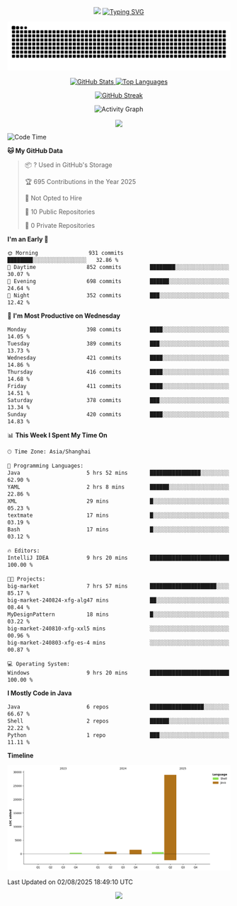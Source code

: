 <!-- -->

<p align="center">
<img src="https://capsule-render.vercel.app/api?type=waving&color=timeGradient&height=300&&section=header&text=HI%20THEME!&fontSize=90&fontAlign=50&fontAlignY=30&desc=I%20am%20AlfonsoKevin!&descAlign=50&descSize=30&descAlignY=60&animation=twinkling" />
    <a align="center" href="https://www.kaijavademo.top/"><img src="https://readme-typing-svg.demolab.com?font=Fira+Code&center=true&pause=1000&width=435&lines=Welcome+to+my+GitHub+profile+page!;%E6%AC%A2%E8%BF%8E%E6%9D%A5%E5%88%B0%E6%88%91%E7%9A%84GitHub%E4%B8%BB%E9%A1%B5%EF%BC%81" alt="Typing SVG" height=200 /> </a>
</p>
 <p align="center"><img src="https://raw.githubusercontent.com/AlfonsoKevin/AlfonsoKevin/output/github-contribution-grid-snake.svg"></p>

</p>


<p align="center" >
  <a href="https://github.com/AlfonsoKevin">  
    <img src="https://github-readme-stats.vercel.app/api/?username=AlfonsoKevin&layout=compact&border_radius=20" width="400"  alt="GitHub Stats" />
  </a>
  <a href="https://www.kaijavademo.top/">
    <img src="https://github-readme-stats.vercel.app/api/top-langs/?username=AlfonsoKevin&layout=compact&border_radius=20" width=400 alt="Top Languages"/>
  </a>
</p>


<p align="center">
    <a href="https://github.com/AlfonsoKevin">
    <img src="https://streak-stats.demolab.com?user=AlfonsoKevin&theme=transparent&hide_border=false%C2%A0%C2%A0%E5%81%87&short_numbers=false%C2%A0%C2%A0%E5%81%87&card_width=595&card_height=234" height="400"  alt="GitHub Streak" />
    </a>
</p>



<p align="center">
    <img width="800" src="https://github-readme-activity-graph.vercel.app/graph?username=AlfonsoKevin&theme=github-compact&hide_border=true&area=true&from=2024-06-01&to=2024-12-31&grid=false&custom_title=Activity%20Graph" alt="Activity Graph" title="Activity Graph" />
</p> 




<p align="center">
	<img align="center" src="https://skillicons.dev/icons?i=idea,java,mysql,redis,spring,rocket,html,css,js,react,linux,py,c,clion,docker,md,stackoverflow&theme=light" />    
</p>


<!--START_SECTION:waka-->
![Code Time](http://img.shields.io/badge/Code%20Time-192%20hrs%2051%20mins-blue)

**🐱 My GitHub Data** 

> 📦 ? Used in GitHub's Storage 
 > 
> 🏆 695 Contributions in the Year 2025
 > 
> 🚫 Not Opted to Hire
 > 
> 📜 10 Public Repositories 
 > 
> 🔑 0 Private Repositories 
 > 
**I'm an Early 🐤** 

```text
🌞 Morning                931 commits         ████████░░░░░░░░░░░░░░░░░   32.86 % 
🌆 Daytime                852 commits         ████████░░░░░░░░░░░░░░░░░   30.07 % 
🌃 Evening                698 commits         ██████░░░░░░░░░░░░░░░░░░░   24.64 % 
🌙 Night                  352 commits         ███░░░░░░░░░░░░░░░░░░░░░░   12.42 % 
```
📅 **I'm Most Productive on Wednesday** 

```text
Monday                   398 commits         ████░░░░░░░░░░░░░░░░░░░░░   14.05 % 
Tuesday                  389 commits         ███░░░░░░░░░░░░░░░░░░░░░░   13.73 % 
Wednesday                421 commits         ████░░░░░░░░░░░░░░░░░░░░░   14.86 % 
Thursday                 416 commits         ████░░░░░░░░░░░░░░░░░░░░░   14.68 % 
Friday                   411 commits         ████░░░░░░░░░░░░░░░░░░░░░   14.51 % 
Saturday                 378 commits         ███░░░░░░░░░░░░░░░░░░░░░░   13.34 % 
Sunday                   420 commits         ████░░░░░░░░░░░░░░░░░░░░░   14.83 % 
```


📊 **This Week I Spent My Time On** 

```text
🕑︎ Time Zone: Asia/Shanghai

💬 Programming Languages: 
Java                     5 hrs 52 mins       ████████████████░░░░░░░░░   62.90 % 
YAML                     2 hrs 8 mins        ██████░░░░░░░░░░░░░░░░░░░   22.86 % 
XML                      29 mins             █░░░░░░░░░░░░░░░░░░░░░░░░   05.23 % 
textmate                 17 mins             █░░░░░░░░░░░░░░░░░░░░░░░░   03.19 % 
Bash                     17 mins             █░░░░░░░░░░░░░░░░░░░░░░░░   03.12 % 

🔥 Editors: 
IntelliJ IDEA            9 hrs 20 mins       █████████████████████████   100.00 % 

🐱‍💻 Projects: 
big-market               7 hrs 57 mins       █████████████████████░░░░   85.17 % 
big-market-240824-xfg-alg47 mins             ██░░░░░░░░░░░░░░░░░░░░░░░   08.44 % 
MyDesignPattern          18 mins             █░░░░░░░░░░░░░░░░░░░░░░░░   03.22 % 
big-market-240810-xfg-xxl5 mins              ░░░░░░░░░░░░░░░░░░░░░░░░░   00.96 % 
big-market-240803-xfg-es-4 mins              ░░░░░░░░░░░░░░░░░░░░░░░░░   00.87 % 

💻 Operating System: 
Windows                  9 hrs 20 mins       █████████████████████████   100.00 % 
```

**I Mostly Code in Java** 

```text
Java                     6 repos             █████████████████░░░░░░░░   66.67 % 
Shell                    2 repos             ██████░░░░░░░░░░░░░░░░░░░   22.22 % 
Python                   1 repo              ███░░░░░░░░░░░░░░░░░░░░░░   11.11 % 
```



**Timeline**

![Lines of Code chart](https://raw.githubusercontent.com/AlfonsoKevin/AlfonsoKevin/main/assets/bar_graph.png)


 Last Updated on 02/08/2025 18:49:10 UTC
<!--END_SECTION:waka-->

<p align="center">
    <a href="https://github.com/AlfonsoKevin"></a><img src="https://img.shields.io/badge/GitHub-grey?logo=github" />
</p>
